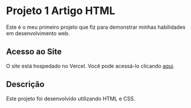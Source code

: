 # Projeto 1 Artigo HTML

Este é o meu primeiro projeto que fiz para demonstrar minhas habilidades em desenvolvimento web.

## Acesso ao Site

O site está hospedado no Vercel. Você pode acessá-lo clicando [aqui](https://meu-site.vercel.app).

## Descrição

Este projeto foi desenvolvido utilizando HTML e CSS.